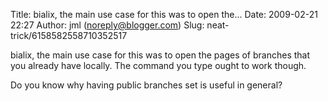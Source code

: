 Title: bialix, the main use case for this was to open the...
Date: 2009-02-21 22:27
Author: jml (noreply@blogger.com)
Slug: neat-trick/6158582558710352517

bialix, the main use case for this was to open the pages of branches
that you already have locally. The command you type ought to work
though.  
  
Do you know why having public branches set is useful in general?

